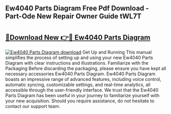 ## Ew4040 Parts Diagram Free Pdf Download - Part-Ode New Repair Owner Guide tWL7T

# <h2><a href="http://dfth3a.blite.top/?on=Ew4040+Parts+Diagram">🔗Download New 👉🔴 Ew4040 Parts Diagram</a></h2>

[![Ew4040 Parts Diagram download](https://i.imgur.com/lujVjoI.png)](http://dfth3a.blite.top/?on=Ew4040+Parts+Diagram)
Get Up and Running This manual simplifies the process of setting up and using your new Ew4040 Parts Diagram with clear instructions and illustrations. Familiarize with the Packaging Before discarding the packaging, please ensure you have kept all necessary accessories Ew4040 Parts Diagram. Ew4040 Parts Diagram boasts an impressive range of advanced features, including voice control, automatic syncing, customizable settings, and real-time analytics, all accessible through the user-friendly interface. We trust that the Ew4040 Parts Diagram has been useful in your journey to familiarize yourself with your new acquisition. Should you require assistance, do not hesitate to contact our support team.
